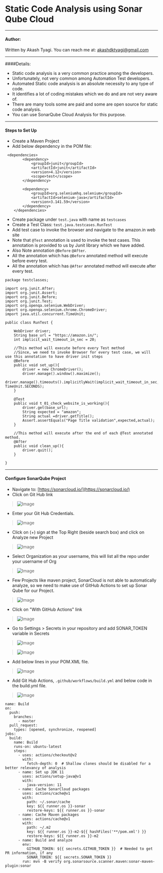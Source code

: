 # Static Code Analysis using Sonar Qube Cloud

---

#### Author:

Written by Akash Tyagi. You can reach me at: akashdktyagi@gmail.com

-----
####Details: 
* Static code analysis is a very common practice among the developers. 
* Unfortunately, not very common among Automation Test developers. 
* Automated Static code analysis is an absolute necessity to any type of code. 
* It identifies a lot of coding mistakes which we do and are not very aware of. 
* There are many tools some are paid and some are open source for static code analysis. 
* You can use SonarQube Cloud Analysis for this purpose.

---
#### Steps to Set Up

* Create a Maven Project
* Add below dependency in the POM file:
```aidl
 <dependencies>
        <dependency>
            <groupId>junit</groupId>
            <artifactId>junit</artifactId>
            <version>4.12</version>
            <scope>test</scope>
        </dependency>

        <dependency>
            <groupId>org.seleniumhq.selenium</groupId>
            <artifactId>selenium-java</artifactId>
            <version>3.141.59</version>
        </dependency>
    </dependencies>
```
* Create package under ```test.java``` with name as ```testcases```
* Create a Test Class: ```test.java.testcases.RunTest```
* Add test case to invoke the browser and navigate to the amazon.in web site
* Note that ```@Test``` annotation is used to invoke the test cases. This annotation is provided to us by Junit library which we have added.
* Also Note annotation ```@Before``` ```@After```. 
* All the annotation which has ```@Before``` annotated method will execute before every test.
* All the annotation which has ```@After``` annotated method will execute after every test.

```aidl
package testclasses;

import org.junit.After;
import org.junit.Assert;
import org.junit.Before;
import org.junit.Test;
import org.openqa.selenium.WebDriver;
import org.openqa.selenium.chrome.ChromeDriver;
import java.util.concurrent.TimeUnit;

public class RunTest {

    WebDriver driver;
    String base_url = "https://amazon.in/";
    int implicit_wait_timeout_in_sec = 20;

    //This method will execute before every Test method
    //Since, we need to invoke Browser for every test case, we will use this annotation to have driver init steps
    @Before
    public void set_up(){
        driver = new ChromeDriver();
        driver.manage().window().maximize();
        driver.manage().timeouts().implicitlyWait(implicit_wait_timeout_in_sec, TimeUnit.SECONDS);
    }

    @Test
    public void t_01_check_website_is_working(){
        driver.get(base_url);
        String expected = "amazon";
        String actual =driver.getTitle();
        Assert.assertEquals("Page Title validation",expected,actual);
    }

    //This method will execute after the end of each @Test annotated method.
    @After
    public void clean_up(){
        driver.quit();
    }

}
```

---
#### Configure SonarQube Project
* Navigate to: [https://sonarcloud.io/](https://sonarcloud.io/)
* Click on Git Hub link

>![Image](Screenshot%202020-11-19%20at%207.16.32%20PM.png)

* Enter your Git Hub Credentials.
>![Image](Screenshot%202020-11-19%20at%207.16.43%20PM.png)

* Click on (+) sign at the Top Right (beside search box) and click on Analyze new Project

>![Image](Screenshot%202020-11-19%20at%207.16.56%20PM.png)

* Select Organization as your username, this will list all the repo under your username of Org

>![Image](Screenshot%202020-11-19%20at%207.17.06%20PM.png)

* Few Projects like maven project, SonarCloud is not able to automatically analyze, so we need to make use of GitHub Actions to set up Sonar Qube for our Project.

>![Image](Screenshot%202020-11-19%20at%209.46.49%20PM.png)

* Click on  "With GitHub Actions" link

>![Image](Screenshot%202020-11-19%20at%207.18.23%20PM.png)

* Go to Settings > Secrets in your repository and add SONAR_TOKEN variable in Secrets

>![Image](Screenshot%202020-11-19%20at%209.55.42%20PM.png)

>![Image](Screenshot%202020-11-19%20at%209.57.40%20PM.png)

* Add below lines in your POM.XML file.

>![Image](Screenshot%202020-11-19%20at%2010.33.13%20PM.png)

* Add Git Hub Actions, ```.github/workflows/build.yml``` and below code in the build.yml file.


>![Image](Screenshot%202020-11-19%20at%2010.38.57%20PM.png)

```aidl
name: Build
on:
  push:
    branches:
      - master
  pull_request:
    types: [opened, synchronize, reopened]
jobs:
  build:
    name: Build
    runs-on: ubuntu-latest
    steps:
      - uses: actions/checkout@v2
        with:
          fetch-depth: 0  # Shallow clones should be disabled for a better relevancy of analysis
      - name: Set up JDK 11
        uses: actions/setup-java@v1
        with:
          java-version: 11
      - name: Cache SonarCloud packages
        uses: actions/cache@v1
        with:
          path: ~/.sonar/cache
          key: ${{ runner.os }}-sonar
          restore-keys: ${{ runner.os }}-sonar
      - name: Cache Maven packages
        uses: actions/cache@v1
        with:
          path: ~/.m2
          key: ${{ runner.os }}-m2-${{ hashFiles('**/pom.xml') }}
          restore-keys: ${{ runner.os }}-m2
      - name: Build and analyze
        env:
          GITHUB_TOKEN: ${{ secrets.GITHUB_TOKEN }}  # Needed to get PR information, if any
          SONAR_TOKEN: ${{ secrets.SONAR_TOKEN }}
        run: mvn -B verify org.sonarsource.scanner.maven:sonar-maven-plugin:sonar
```




